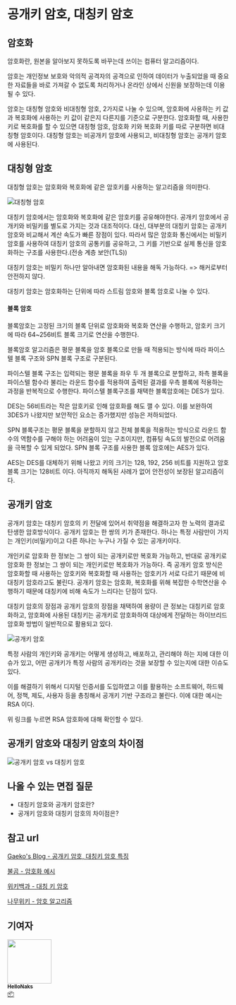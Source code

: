 # 공개키 암호, 대칭키 암호



## 암호화

암호화란, 원본을 알아보지 못하도록 바꾸는데 쓰이는 컴퓨터 알고리즘이다.

암호는 개인정보 보호와 악의적 공격자의 공격으로 인하여 데이터가 누출되었을 때 중요한 자료들을 바로 가져갈 수 없도록 처리하거나 온라인 상에서 신원을 보장하는데 이용될 수 있다.

암호는 대칭형 암호와 비대칭형 암호, 2가지로 나눌 수 있으며, 암호화에 사용하는 키 값과 복호화에 사용하는 키 값이 같은지 다른지를 기준으로 구분한다. 암호화할 때, 사용한 키로 복호화를 할 수 있으면 대칭형 암호, 암호화 키와 복호화 키를 따로 구분하면 비대칭형 암호이다. 대칭형 암호는 비공개키 암호에 사용되고, 비대칭형 암호는 공개키 암호에 사용된다.

## 대칭형 암호

대칭형 암호는 암호화와 복호화에 같은 암호키를 사용하는 알고리즘을 의미한다.

![대칭형 암호](/img/network/public-key_private-key/public_private-key_2.png)

대칭키 암호에서는 암호화와 복호화에 같은 암호키를 공유해야한다. 공개키 암호에서 공개키와 비밀키를 별도로 가지는 것과 대조적이다. 대신, 대부분의 대칭키 암호는 공개키 암호와 비교해서 계산 속도가 빠른 장점이 있다. 따라서 많은 암호화 통신에서는 비밀키 암호를 사용하여 대칭키 암호의 공통키를 공유하고, 그 키를 기반으로 실제 통신을 암호화하는 구조를 사용한다.(전송 계층 보안(TLS))

대칭키 암호는 비밀키 하나만 알아내면 암호화된 내용을 해독 가능하다. => 해커로부터 안전하지 않다.

대칭키 암호는 암호화하는 단위에 따라 스트림 암호와 블록 암호로 나눌 수 있다.

#### 블록 암호

블록암호는 고정된 크기의 블록 단위로 암호화와 복호화 연산을 수행하고, 암호키 크기에 따라 64~256비트 블록 크기로 연산을 수행한다.

블록암호 알고리즘은 평문 블록을 암호 블록으로 만들 때 적용되는 방식에 따라 파이스텔 블록 구조와 SPN 블록 구조로 구분된다.

파이스텔 블록 구조는 입력되는 평문 블록을 좌우 두 개 블록으로 분할하고, 좌측 블록을 파이스텔 함수라 불리는 라운드 함수를 적용하여 출력된 결과를 우측 블록에 적용하는 과정을 반복적으로 수행한다. 파이스텔 블록구조를 채택한 블록암호에는 DES가 있다.

DES는 56비트라는 작은 암호키로 인해 암호화를 해도 깰 수 있다. 이를 보완하여 3DES가 나왔지만 보안적인 요소는 증가했지만 성능은 저하되었다.

SPN 블록구조는 평문 블록을 분할하지 않고 전체 블록을 적용하는 방식으로 라운드 함수의 역함수를 구해야 하는 어려움이 있는 구조이지만, 컴퓨팅 속도의 발전으로 어려움을 극복할 수 있게 되었다. SPN 블록 구조를 사용한 블록 암호에는 AES가 있다.

AES는 DES를 대체하기 위해 나왔고 키의 크기는 128, 192, 256 비트를 지원하고 암호 블록 크기는 128비트 이다. 아직까지 해독된 사례가 없어 안전성이 보장된 알고리즘이다.



## 공개키 암호

공개키 암호는 대칭키 암호의 키 전달에 있어서 취약점을 해결하고자 한 노력의 결과로 탄생한 암호방식이다. 공개키 암호는 한 쌍의 키가 존재한다. 하나는 특정 사람만이 가지는 개인키(비밀키)이고 다른 하나는 누구나 가질 수 있는 공개키이다.

개인키로 암호화 한 정보는 그 쌍이 되는 공개키로만 복호화 가능하고, 반대로 공개키로 암호화 한 정보는 그 쌍이 되는 개인키로만 복호화가 가능하다. 즉 공개키 암호 방식은 암호화할 때 사용하는 암호키와 복호화할 때 사용하는 암호키가 서로 다르기 때문에 비대칭키 암호라고도 불린다. 공개키 암호는 암호화, 복호화를 위해 복잡한 수학연산을 수행하기 때문에 대칭키에 비해 속도가 느리다는 단점이 있다.

대칭키 암호의 장점과 공개키 암호의 장점을 채택하여 용량이 큰 정보는 대칭키로 암호화하고, 암호화에 사용된 대칭키는 공개키로 암호화하여 대상에게 전달하는 하이브리드 암호화 방법이 일반적으로 활용되고 있다.

![공개키 암호](/img/network/public-key_private-key/public_private-key_3.png)

특정 사람의 개인키와 공개키는 어떻게 생성하고, 배포하고, 관리해야 하는 지에 대한 이슈가 있고, 어떤 공개키가 특정 사람의 공개키라는 것을 보장할 수 있는지에 대한 이슈도 있다.

이를 해결하기 위해서 디지털 인증서를 도입하였고 이를 활용하는 소프트웨어, 하드웨어, 정책, 제도, 사용자 등을 총칭해서 공개키 기반 구조라고 불린다. 이에 대한 예시는 RSA 이다.

[RSA 암호화 과정]: https://namu.wiki/w/RSA%20%EC%95%94%ED%98%B8%ED%99%94	"RSA 암호화 과정"

위 링크를 누르면 RSA 암호화에 대해 확인할 수 있다.

## 공개키 암호와 대칭키 암호의 차이점

![공개키 암호 vs 대칭키 암호](/img/network/public-key_private-key/public_private-key_1.png)



## 나올 수 있는 면접 질문

- 대칭키 암호와 공개키 암호란?
- 공개키 암호와 대칭키 암호의 차이점은?



## 참고 url

[Gaeko's Blog - 공개키 암호, 대칭키 암호 특징](https://gaeko-security-hack.tistory.com/123)

[불곰 - 암호화 예시](https://brownbears.tistory.com/332)

[위키백과 - 대칭 키 암호](https://ko.wikipedia.org/wiki/%EB%8C%80%EC%B9%AD_%ED%82%A4_%EC%95%94%ED%98%B8)

[나무위키 - 암호 알고리즘](https://namu.wiki/w/%EC%95%94%ED%98%B8%20%EC%95%8C%EA%B3%A0%EB%A6%AC%EC%A6%98)

## 기여자


 <td align="center"><a href="https://github.com/HelloNaks"><img src="https://avatars.githubusercontent.com/u/49478141?v=4?s=100" width="100px;" alt=""/><br /><sub><b>HelloNaks</b></sub></a><br /><a href="#platform-HelloNaks" title="Packaging/porting to new platform">📦</a></td>